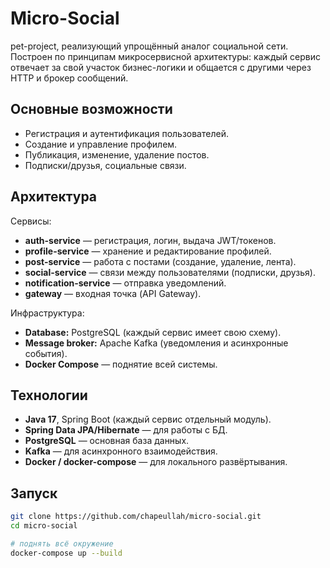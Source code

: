# Micro-Social
pet-project, реализующий упрощённый аналог социальной сети. Построен по принципам микросервисной архитектуры: каждый сервис отвечает за свой участок бизнес-логики и общается с другими через HTTP и брокер сообщений.

## Основные возможности
- Регистрация и аутентификация пользователей.
- Создание и управление профилем.
- Публикация, изменение, удаление постов.
- Подписки/друзья, социальные связи.

## Архитектура
Сервисы:
- **auth-service** — регистрация, логин, выдача JWT/токенов.
- **profile-service** — хранение и редактирование профилей.
- **post-service** — работа с постами (создание, удаление, лента).
- **social-service** — связи между пользователями (подписки, друзья).
- **notification-service** — отправка уведомлений.
- **gateway** — входная точка (API Gateway).

Инфраструктура:
- **Database:** PostgreSQL (каждый сервис имеет свою схему).
- **Message broker:** Apache Kafka (уведомления и асинхронные события).
- **Docker Compose** — поднятие всей системы.

## Технологии
- **Java 17**, Spring Boot (каждый сервис отдельный модуль).
- **Spring Data JPA/Hibernate** — для работы с БД.
- **PostgreSQL** — основная база данных.
- **Kafka** — для асинхронного взаимодействия.
- **Docker / docker-compose** — для локального развёртывания.

## Запуск
```bash
git clone https://github.com/chapeullah/micro-social.git
cd micro-social

# поднять всё окружение
docker-compose up --build
